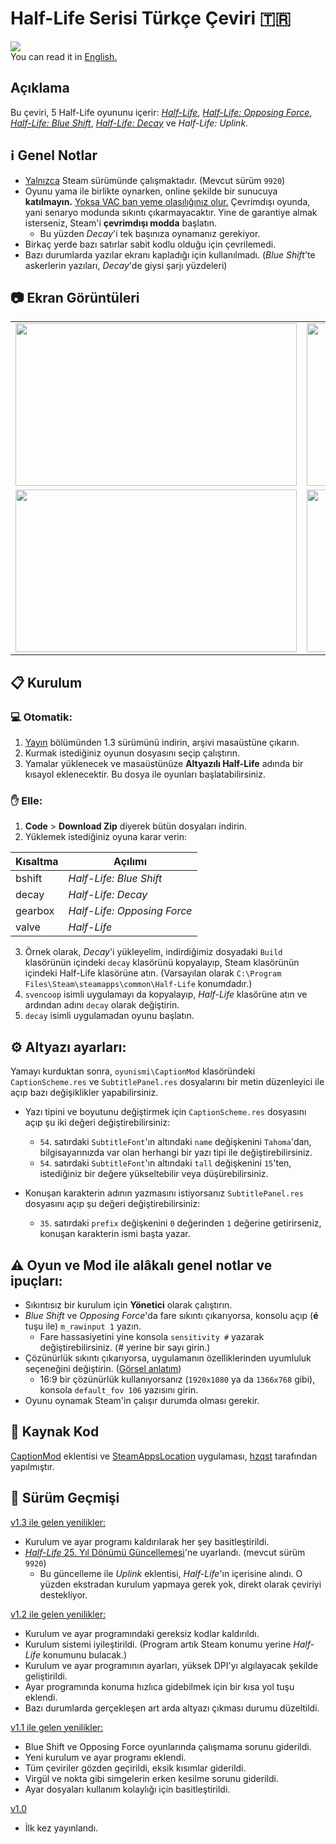 
# Half-Life Serisi Türkçe Çeviri :tr:
![](https://i.imgur.com/BEAhVTU.jpg)<br>
You can read it in [English.](ReadMe_EN.md)

## Açıklama
Bu çeviri, 5 Half-Life oyununu içerir:
[*Half-Life*](https://store.steampowered.com/app/70), [*Half-Life: Opposing Force*](https://store.steampowered.com/app/50), [*Half-Life: Blue Shift*](https://store.steampowered.com/app/130), [*Half-Life: Decay*](https://www.moddb.com/mods/half-life-decay) ve *Half-Life: Uplink*.

## :information_source: Genel Notlar
* <ins>Yalnızca</ins> Steam sürümünde çalışmaktadır. (Mevcut sürüm `9920`)
* Oyunu yama ile birlikte oynarken, online şekilde bir sunucuya  **katılmayın.** <ins>Yoksa VAC ban yeme olasılığınız olur.</ins> Çevrimdışı oyunda, yani senaryo modunda sıkıntı çıkarmayacaktır. Yine de garantiye almak isterseniz, Steam'i **çevrimdışı modda** başlatın.
	* Bu yüzden *Decay*'i tek başınıza oynamanız gerekiyor.
* Birkaç yerde bazı satırlar sabit kodlu olduğu için çevrilemedi.
* Bazı durumlarda yazılar ekranı kapladığı için kullanılmadı. (*Blue Shift*'te askerlerin yazıları, *Decay*'de giysi şarjı yüzdeleri)

## :camera: Ekran Görüntüleri
<table>
<td><img src="https://i.imgur.com/li0tszg.jpg" width="450" height="260" /> </td>
<td><img src="https://i.imgur.com/pB5aYFM.jpg" width="450" height="260" /></td>
</tr>
<tr>
<td><img src="https://i.imgur.com/mp0kDtl.jpg" width="450" height="260" /></td>
<td><img src="https://i.imgur.com/8gKEzvk.jpg" width="450" height="260" /></td>
</tr>
</table>

## :clipboard: Kurulum
### :computer: Otomatik:
1. [Yayın](https://github.com/qabRieL99/HalfLifeSerisiTurkce/releases/) bölümünden 1.3 sürümünü indirin, arşivi masaüstüne çıkarın.
2. Kurmak istediğiniz oyunun dosyasını seçip çalıştırın.
3. Yamalar yüklenecek ve masaüstünüze **Altyazılı Half-Life** adında bir kısayol eklenecektir. Bu dosya ile oyunları başlatabilirsiniz. 

### :raised_hand: Elle:
1. **Code** > **Download Zip** diyerek bütün dosyaları indirin.
2. Yüklemek istediğiniz oyuna karar verin:

|Kısaltma|Açılımı|
|----|----|
|bshift|*Half-Life: Blue Shift*|
|decay|*Half-Life: Decay*|
|gearbox|*Half-Life: Opposing Force*|
|valve|*Half-Life*|

3. Örnek olarak, *Decay*'i yükleyelim, indirdiğimiz dosyadaki `Build` klasörünün içindeki `decay` klasörünü kopyalayıp, Steam klasörünün içindeki Half-Life klasörüne atın. (Varsayılan olarak `C:\Program Files\Steam\steamapps\common\Half-Life` konumdadır.)
4. `svencoop` isimli uygulamayı da kopyalayıp, *Half-Life* klasörüne atın ve ardından adını `decay` olarak değiştirin.
5. `decay` isimli uygulamadan oyunu başlatın.

## :gear: Altyazı ayarları:
Yamayı kurduktan sonra, `oyunismi\CaptionMod` klasöründeki `CaptionScheme.res` ve `SubtitlePanel.res` dosyalarını bir metin düzenleyici ile açıp bazı değişiklikler yapabilirsiniz.
* Yazı tipini ve boyutunu değiştirmek için `CaptionScheme.res` dosyasını açıp şu iki değeri değiştirebilirsiniz:
	* `54`. satırdaki `SubtitleFont`'ın altındaki `name` değişkenini `Tahoma`'dan, bilgisayarınızda var olan herhangi bir yazı tipi ile değiştirebilirsiniz.
	* `54`. satırdaki `SubtitleFont`'ın altındaki `tall` değişkenini `15`'ten, istediğiniz bir değere yükseltebilir veya düşürebilirsiniz.

* Konuşan karakterin adının yazmasını istiyorsanız  `SubtitlePanel.res` dosyasını açıp şu değeri değiştirebilirsiniz:
	* `35`. satırdaki `prefix` değişkenini `0` değerinden `1` değerine getirirseniz, konuşan karakterin ismi başta yazar.

## :warning: Oyun ve Mod ile alâkalı genel notlar ve ipuçları:
* Sıkıntısız bir kurulum için **Yönetici** olarak çalıştırın.
* *Blue Shift* ve *Opposing Force*'da fare sıkıntı çıkarıyorsa, konsolu açıp (**é** tuşu ile) `m_rawinput 1` yazın.
	* Fare hassasiyetini yine konsola `sensitivity #` yazarak değiştirebilirsiniz. (# yerine bir sayı girin.)
* Çözünürlük sıkıntı çıkarıyorsa, uygulamanın özelliklerinden uyumluluk seçeneğini değiştirin. ([Görsel anlatım](https://img.donanimhaber.com/upfiles/794792/66454e33-7d67-48fc-b0be-3520d8dc719e.jpeg))
	* 16:9 bir çözünürlük kullanıyorsanız (`1920x1080` ya da `1366x768` gibi), konsola `default_fov 106` yazısını girin.
* Oyunu oynamak Steam'in çalışır durumda olması gerekir.

## :memo: Kaynak Kod
[CaptionMod](https://github.com/hzqst/MetaHookSv/tree/main/Plugins/CaptionMod) eklentisi ve [SteamAppsLocation](https://github.com/hzqst/MetaHookSv/tree/main/toolsrc/SteamAppsLocation) uygulaması, [hzqst](https://github.com/hzqst) tarafından yapılmıştır. 

## :bookmark_tabs: Sürüm Geçmişi
<ins>v1.3 ile gelen yenilikler:</ins>
* Kurulum ve ayar programı kaldırılarak her şey basitleştirildi.
* [*Half-Life* 25. Yıl Dönümü Güncellemesi](https://www.half-life.com/tr/halflife25)'ne uyarlandı. (mevcut sürüm `9920`)
	* Bu güncelleme ile *Uplink* eklentisi, *Half-Life*'ın içerisine alındı. O yüzden ekstradan kurulum yapmaya gerek yok, direkt olarak çeviriyi destekliyor.

<ins>v1.2 ile gelen yenilikler:</ins>
- Kurulum ve ayar programındaki gereksiz kodlar kaldırıldı.
- Kurulum sistemi iyileştirildi. (Program artık Steam konumu yerine *Half-Life* konumunu bulacak.)
- Kurulum ve ayar programının ayarları, yüksek DPI'yı algılayacak şekilde geliştirildi.
- Ayar programında konuma hızlıca gidebilmek için bir kısa yol tuşu eklendi.
- Bazı durumlarda gerçekleşen art arda altyazı çıkması durumu düzeltildi.

<ins>v1.1 ile gelen yenilikler:</ins>
- Blue Shift ve Opposing Force oyunlarında çalışmama sorunu giderildi.
- Yeni kurulum ve ayar programı eklendi.
- Tüm çeviriler gözden geçirildi, eksik kısımlar giderildi.
- Virgül ve nokta gibi simgelerin erken kesilme sorunu giderildi.
- Ayar dosyaları kullanım kolaylığı için basitleştirildi.

<ins>v1.0</ins>
- İlk kez yayınlandı.
